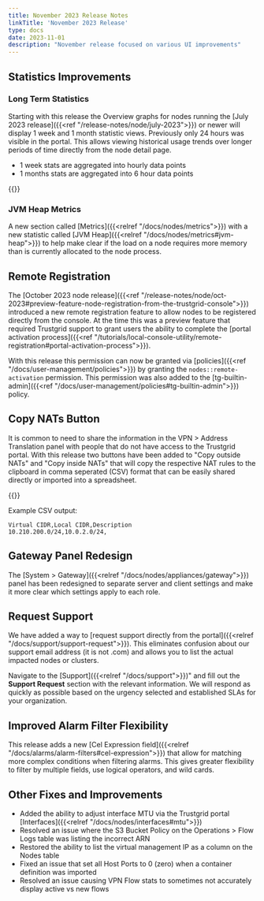 ```yaml
---
title: November 2023 Release Notes
linkTitle: 'November 2023 Release'
type: docs
date: 2023-11-01
description: "November release focused on various UI improvements"
---
```

## Statistics Improvements
### Long Term Statistics
Starting with this release the Overview graphs for nodes running the [July 2023 release]({{<ref "/release-notes/node/july-2023">}}) or newer will display 1 week and 1 month statistic views. Previously only 24 hours was visible in the portal. This allows viewing historical usage trends over longer periods of time directly from the node detail page.  
- 1 week stats are aggregated into hourly data points
- 1 months stats are aggregated into 6 hour data points

{{<tgimg src="long-term-stats.png" alt="Screenshot showing 1 week and 1 month statistic views" width="80%">}}

### JVM Heap Metrics
A new section called [Metrics]({{<relref "/docs/nodes/metrics">}}) with a new statistic called [JVM Heap]({{<relref "/docs/nodes/metrics#jvm-heap">}}) to help make clear if the load on a node requires more memory than is currently allocated to the node process.

## Remote Registration
The [October 2023 node release]({{<ref "/release-notes/node/oct-2023#preview-feature-node-registration-from-the-trustgrid-console">}}) introduced a new remote registration feature to allow nodes to be registered directly from the console. At the time this was a preview feature that required Trustgrid support to grant users the ability to complete the [portal activation process]({{<ref "/tutorials/local-console-utility/remote-registration#portal-activation-process">}}).  

With this release this permission can now be granted via [policies]({{<ref "/docs/user-management/policies">}}) by granting the `nodes::remote-activation` permission.  This permission was also added to the [tg-builtin-admin]({{<ref "/docs/user-management/policies#tg-builtin-admin">}}) policy.

## Copy NATs Button
It is common to need to share the information in the VPN > Address Translation panel with people that do not have access to the Trustgrid portal.  With this release two buttons have been added to "Copy outside NATs" and "Copy inside NATs" that will copy the respective NAT rules to the clipboard in comma seperated (CSV) format that can be easily shared directly or imported into a spreadsheet.

{{<tgimg src="copy-nats.png" alt="Screenshot showing new Copy outside NATs and Copy inside NATs buttons" width="80%">}}

Example CSV output:
```csv
Virtual CIDR,Local CIDR,Description
10.210.200.0/24,10.0.2.0/24,
```
## Gateway Panel Redesign

The [System > Gateway]({{<relref "/docs/nodes/appliances/gateway">}}) panel has been redesigned to separate server and client settings and make it more clear which settings apply to each role.

## Request Support
We have added a way to [request support directly from the portal]({{<relref "/docs/support/support-request">}}). This eliminates confusion about our support email address (it is not .com) and allows you to list the actual impacted nodes or clusters.

Navigate to the [Support]({{<relref "/docs/support">}})" and fill out the **Support Request** section with the relevant information. We will respond as quickly as possible based on the urgency selected and established SLAs for your organization. 

## Improved Alarm Filter Flexibility
This release adds a new [Cel Expression field]({{<relref "/docs/alarms/alarm-filters#cel-expression">}}) that allow for matching more complex conditions when filtering alarms. This gives greater flexibility to filter by multiple fields, use logical operators, and wild cards. 

## Other Fixes and Improvements
- Added the ability to adjust interface MTU via the Trustgrid portal [Interfaces]({{<relref "/docs/nodes/interfaces#mtu">}})
- Resolved an issue where the S3 Bucket Policy on the Operations > Flow Logs table was listing the incorrect ARN
- Restored the ability to list the virtual management IP as a column on the Nodes table
- Fixed an issue that set all Host Ports to 0 (zero) when a container definition was imported
- Resolved an issue causing VPN Flow stats to sometimes not accurately display active vs new flows